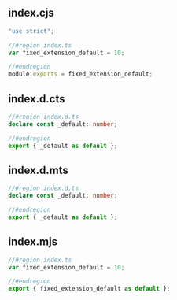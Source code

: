 ## index.cjs

```cjs
"use strict";

//#region index.ts
var fixed_extension_default = 10;

//#endregion
module.exports = fixed_extension_default;
```
## index.d.cts

```cts
//#region index.d.ts
declare const _default: number;

//#endregion
export { _default as default };
```
## index.d.mts

```mts
//#region index.d.ts
declare const _default: number;

//#endregion
export { _default as default };
```
## index.mjs

```mjs
//#region index.ts
var fixed_extension_default = 10;

//#endregion
export { fixed_extension_default as default };
```